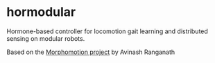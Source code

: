 hormodular
==========

Hormone-based controller for locomotion gait learning and distributed sensing on modular robots.

Based on the [Morphomotion project](https://code.google.com/p/morphomotion/) by Avinash Ranganath 
